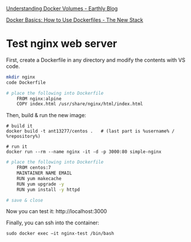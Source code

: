 [Understanding Docker Volumes - Earthly Blog](https://earthly.dev/blog/docker-volumes/#:~:text=Volumes%20can%20be%20declared%20in,it%20to%20the%20specified%20path.)

[Docker Basics: How to Use Dockerfiles - The New Stack](https://thenewstack.io/docker-basics-how-to-use-dockerfiles/)

# Test nginx web server

First, create a Dockerfile in any directory and modify the contents with VS code.

```bash
mkdir nginx
code Dockerfile

# place the following into Dockerfile
	FROM nginx:alpine
	COPY index.html /usr/share/nginx/html/index.html
```

Then, build & run the new image:
```docker
# build it
docker build -t ant13277/centos .   # (last part is %username% / %repository%)

# run it
docker run --rm --name nginx -it -d -p 3000:80 simple-nginx
```

```bash
# place the following into Dockerfile
	FROM centos:7
	MAINTAINER NAME EMAIL
	RUN yum makecache
	RUN yum upgrade -y
	RUN yum install -y httpd

# save & close


```

Now you can test it:
http://localhost:3000

Finally, you can ssh into the container:
```docker
sudo docker exec –it nginx-test /bin/bash
```